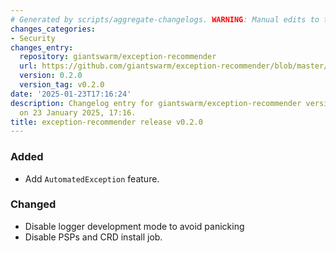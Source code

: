 ```yaml
---
# Generated by scripts/aggregate-changelogs. WARNING: Manual edits to this files will be overwritten.
changes_categories:
- Security
changes_entry:
  repository: giantswarm/exception-recommender
  url: https://github.com/giantswarm/exception-recommender/blob/master/CHANGELOG.md#020---2025-01-23
  version: 0.2.0
  version_tag: v0.2.0
date: '2025-01-23T17:16:24'
description: Changelog entry for giantswarm/exception-recommender version 0.2.0, published
  on 23 January 2025, 17:16.
title: exception-recommender release v0.2.0
---
```


### Added
- Add `AutomatedException` feature.
### Changed
- Disable logger development mode to avoid panicking
- Disable PSPs and CRD install job.

